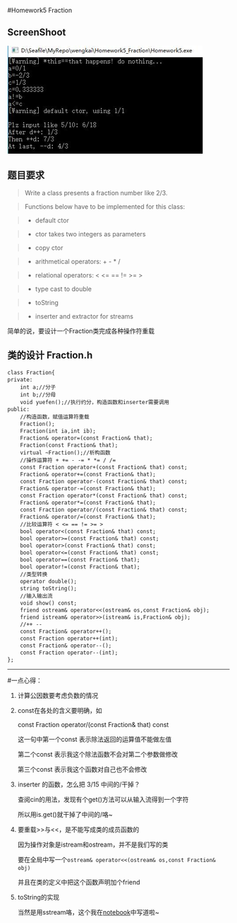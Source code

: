 #Homework5 Fraction

## ScreenShoot

![screenshoot](screenshoot.jpg)

## 题目要求

> Write a class presents a fraction number like 2/3.

> Functions below have to be implemented for this class:

> * default ctor

> * ctor takes two integers as parameters

>* copy ctor

> * arithmetical operators: + - * /

> * relational operators: < <= == != >= >

> * type cast to double

> * toString

> * inserter and extractor for streams

简单的说，要设计一个Fraction类完成各种操作符重载

## 类的设计 Fraction.h

```
class Fraction{
private:
    int a;//分子
    int b;//分母 
    void yuefen();//执行约分，构造函数和inserter需要调用 
public:
    //构造函数，赋值运算符重载
    Fraction();
    Fraction(int ia,int ib);
    Fraction& operator=(const Fraction& that); 
    Fraction(const Fraction& that);
    virtual ~Fraction();//析构函数
    //操作运算符 + += - -= * *= / /=
    const Fraction operator+(const Fraction& that) const;
    Fraction& operator+=(const Fraction& that);
    const Fraction operator-(const Fraction& that) const;
    Fraction& operator-=(const Fraction& that);
    const Fraction operator*(const Fraction& that) const;
    Fraction& operator*=(const Fraction& that);
    const Fraction operator/(const Fraction& that) const;
    Fraction& operator/=(const Fraction& that);
    //比较运算符 < <= == != >= >
    bool operator<(const Fraction& that) const;
    bool operator>=(const Fraction& that) const;
    bool operator>(const Fraction& that) const;
    bool operator<=(const Fraction& that) const;
    bool operator==(const Fraction& that);
    bool operator!=(const Fraction& that);
    //类型转换
    operator double();
    string toString();
    //输入输出流
    void show() const;
    friend ostream& operator<<(ostream& os,const Fraction& obj);
    friend istream& operator>>(istream& is,Fraction& obj);
    //++ --
    const Fraction& operator++();
    const Fraction operator++(int);
    const Fraction& operator--();
    const Fraction operator--(int);
};
```

----

#一点心得：

1. 计算公因数要考虑负数的情况

2. const在各处的含义要明确，如

    const Fraction operator/(const Fraction& that) const
    
    这一句中第一个const 表示除法返回的运算值不能做左值

    第二个const 表示我这个除法函数不会对第二个参数做修改

    第三个const 表示我这个函数对自己也不会修改

3. inserter 的函数，怎么把 3/15 中间的/干掉？

    查阅cin的用法，发现有个get()方法可以从输入流得到一个字符

    所以用is.get()就干掉了中间的/咯~

4. 要重载>>与<<，是不能写成类的成员函数的

    因为操作对象是istream和ostream，并不是我们写的类

    要在全局中写一个`ostream& operator<<(ostream& os,const Fraction& obj)`

    并且在类的定义中把这个函数声明加个friend

5. toString的实现

    当然是用sstream咯，这个我在[notebook](https://github.com/zjuchenyuan/notebook/blob/master/C.md#c用sstream代替sprintf)中写道啦~